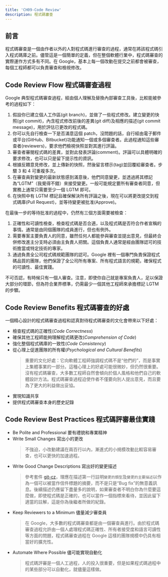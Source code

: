 ```yaml
---
title: 'CH09-Code Review'
description: 程式碼審查
---
```


## 前言

程式碼審查是一個由作者以外的人對程式碼進行審查的過程，通常在將該程式碼引入程式碼庫之前。儘管這是一個簡單的定義，但在整個軟體行業中，程式碼審查的實際運作方式多有不同。在 Google，基本上每一個改動在提交之前都會被審查，每個工程師都可以負責審查和檢視修改。

## Code Review Flow 程式碼審查過程

Google 典型程式碼審查過程，經由個人理解及替換內部審查工具後，比較能被參考的過程如下：

1. 假設你已建立個人工作區(git branch)，並做了一些程式修改。建立變更的快照(git commit)，內含程式修改前後的差異(git diff)及相應的描述(git commit message)，用於評估已更改的程式碼。
2. 你可以先自行檢查一下是否滿意這個 patch，沒問題的話，自行經由電子郵件或平台(GitHub、Bitbucket)功能通知一個或多個審查者。此過程通知這些審查者(reviewers)，要求他們檢視快照並對其進行評論。
3. 審查者審閱程式碼的差異，並對此發表評論(comment)。評論可以具體明確的要求修改，也可以只是留下提示性的資訊。
4. 根據反饋意見修改，並上傳新的快照，然後留言標示(tag)並回覆給審查者。步驟 3 和 4 可重複多次。
5. 在審查員對變更的最新狀態感到滿意後，他們同意變更，並透過將其標記為“LGTM”（我覺得不錯）來接受變更。一般可能規定要所有審查者同意，但實務上通常只需要至少一個 LGTM 即可。
6. 在快照中有 LGTM 標記且確保解決所有評論之後，現在可以將更改提交到程式碼庫(Pull Request)，並等待變更被批准(Approve)。

在最後一步的等待批准的過程中，仍然有三個方面需要被檢查：

1. 正確性和可讀性檢查，檢查程式碼是否合適，以及程式碼是否符合作者宣稱的事情。通常是由同個團隊的成員進行，但也有例外。
2. 需要專案主要負責人的同意，雖然任何人都能參與審查並提出意見，但最終合併修改進主分支時必須由主負責人把關。這個負責人通常是經由團隊認可的技術擔當或特定技術的專家。
3. 通過負責全公司程式碼規範團隊的認可。Google 裡有一個專門負責保證程式碼品質的團隊，他們保證了全公司所有專案、所有程式語言的規範，確保程式的可讀性、最佳實踐。

不可否認，有時候只有一個人審查。注意，即使你自己就是專案負責人，足以保證大部分的環節，但為符合業界標準，仍需最少一個其他工程師來承擔標記 LGTM 的步驟。

## Code Review Benefits 程式碼審查的好處

一個精心設計的程式碼審查過程和認真對待程式碼審查的文化會帶來以下好處：

- 檢查程式碼的正確性(_Code Correctness_)
- 確保其他工程師能夠理解程式碼更改(_Comprehension of Code_)
- 強化整個程式碼庫的一致性(_Code Consistency_)
- 從心理上促進團隊的所有權(_Psychological and Cultural Benefits_)
  > 重要的文化好處：它向軟體工程師強調程式碼不是“他們的”，而是事實上集體事業的一部分。這種心理上的好處可能很微妙，但仍然很重要。沒有程式碼審查，大多數工程師自然會傾向於個人風格和他們自己的軟體設計方法。程式碼審查過程迫使作者不僅要向別人提出意見，而且要為了更大的利益做出妥協。
- 實現知識共享
- 提供程式碼審查本身的歷史記錄

## Code Review Best Practices 程式碼評審最佳實踐

- Be Polite and Professional 要有禮貌和專業精神
- Write Small Changes 寫出小的更改
  > 不強迫，小改動建議在兩百行以內，漸進式的小規模改動比較容易審查，也可以更快的加速過程。
- Write Good Change Descriptions 寫出好的變更描述
  > 參考套件 [git-cz](https://github.com/streamich/git-cz)，理應在描述第一行註明`變更的類型`及`變更的主要描述`以作為一個可以被當作信件標題的摘要，而不是只是“Bug fix”的無意義訊息。後續描述仍應留下盡量多的說明，如果審查者不明白你為什麼要這麼做，即使程式碼是正確的，也可以當作一個指標來看待，並因此留下適當的註解，這是你為後繼者所做的紀錄。
- Keep Reviewers to a Minimum 儘量減少審查員
  > 在 Google，大多數的程式碼審查都是由一個審查員進行。由於程式碼審查過程允許由一個人處理程式碼正確性、所有者接受度和語言可讀性等方面的問題，程式碼審查過程在 Google 這樣的團隊規模中仍具有相當好的擴充性。
- Automate Where Possible 儘可能實現自動化
  > 程式碼評審是一個人工過程，人的投入很重要，但是如果程式碼過程中的某些部分可以自動化，就儘量這樣做。
